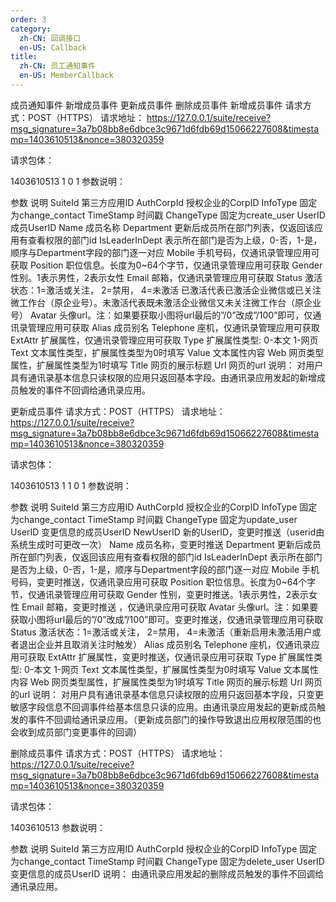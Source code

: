 ```yaml
---
order: 3
category:
  zh-CN: 回调接口
  en-US: Callback
title: 
  zh-CN: 员工通知事件
  en-US: MemberCallback
---
```


成员通知事件
新增成员事件
更新成员事件
删除成员事件
新增成员事件
请求方式：POST（HTTPS）
请求地址： https://127.0.0.1/suite/receive?msg_signature=3a7b08bb8e6dbce3c9671d6fdb69d15066227608&timestamp=1403610513&nonce=380320359

请求包体：

<xml>
    <SuiteId><![CDATA[ww4asffe99e54c0f4c]]></SuiteId>
    <AuthCorpId><![CDATA[wxf8b4f85f3a794e77]]></AuthCorpId>
    <InfoType><![CDATA[change_contact]]></InfoType>
    <TimeStamp>1403610513</TimeStamp>
    <ChangeType><![CDATA[create_user]]></ChangeType>
    <UserID><![CDATA[zhangsan]]></UserID>
    <Name><![CDATA[张三]]></Name>
    <Department><![CDATA[1,2,3]]></Department>
    <IsLeaderInDept><![CDATA[1,0,0]]></IsLeaderInDept>
    <Mobile><![CDATA[15913215421]]></Mobile>
    <Position><![CDATA[产品经理]]></Position>
    <Gender>1</Gender>
    <Email><![CDATA[zhangsan@gzdev.com]]></Email>
    <Avatar><![CDATA[http://wx.qlogo.cn/mmopen/ajNVdqHZLLA3WJ6DSZUfiakYe37PKnQhBIeOQBO4czqrnZDS79FH5Wm5m4X69TBicnHFlhiafvDwklOpZeXYQQ2icg/0]]></Avatar>
    <Alias><![CDATA[zhangsan]]></Alias>
    <Telephone><![CDATA[020-3456788]]></Telephone>
    <ExtAttr>
        <Item>
        <Name><![CDATA[爱好]]></Name>
        <Type>0</Type>
        <Text>
            <Value><![CDATA[旅游]]></Value>
        </Text>
        </Item>
        <Item>
        <Name><![CDATA[卡号]]></Name>
        <Type>1</Type>
        <Web>
            <Title><![CDATA[企业微信]]></Title>
            <Url><![CDATA[https://work.weixin.qq.com]]></Title>
        </Web>
        </Item>
    </ExtAttr>
</xml>
参数说明：

参数	说明
SuiteId	第三方应用ID
AuthCorpId	授权企业的CorpID
InfoType	固定为change_contact
TimeStamp	时间戳
ChangeType	固定为create_user
UserID	成员UserID
Name	成员名称
Department	更新后成员所在部门列表，仅返回该应用有查看权限的部门id
IsLeaderInDept	表示所在部门是否为上级，0-否，1-是，顺序与Department字段的部门逐一对应
Mobile	手机号码，仅通讯录管理应用可获取
Position	职位信息。长度为0~64个字节，仅通讯录管理应用可获取
Gender	性别。1表示男性，2表示女性
Email	邮箱，仅通讯录管理应用可获取
Status	激活状态：1=激活或关注， 2=禁用， 4=未激活 已激活代表已激活企业微信或已关注微工作台（原企业号）。未激活代表既未激活企业微信又未关注微工作台（原企业号）
Avatar	头像url。注：如果要获取小图将url最后的”/0”改成”/100”即可，仅通讯录管理应用可获取
Alias	成员别名
Telephone	座机，仅通讯录管理应用可获取
ExtAttr	扩展属性，仅通讯录管理应用可获取
Type	扩展属性类型: 0-本文 1-网页
Text	文本属性类型，扩展属性类型为0时填写
Value	文本属性内容
Web	网页类型属性，扩展属性类型为1时填写
Title	网页的展示标题
Url	网页的url
说明： 对用户具有通讯录基本信息只读权限的应用只返回基本字段。由通讯录应用发起的新增成员触发的事件不回调给通讯录应用。

更新成员事件
请求方式：POST（HTTPS）
请求地址： https://127.0.0.1/suite/receive?msg_signature=3a7b08bb8e6dbce3c9671d6fdb69d15066227608&timestamp=1403610513&nonce=380320359

请求包体：

<xml>
    <SuiteId><![CDATA[ww4asffe99e54c0f4c]]></SuiteId>
    <AuthCorpId><![CDATA[wxf8b4f85f3a794e77]]></AuthCorpId>
    <InfoType><![CDATA[change_contact]]></InfoType>
    <TimeStamp>1403610513</TimeStamp>
    <ChangeType><![CDATA[update_user]]></ChangeType>
    <UserID><![CDATA[zhangsan]]></UserID>
    <NewUserID><![CDATA[zhangsan001]]></NewUserID>
    <Name><![CDATA[张三]]></Name>
    <Department><![CDATA[1,2,3]]></Department>
    <IsLeaderInDept><![CDATA[1,0,0]]></IsLeaderInDept>
    <Mobile><![CDATA[15913215421]]></Mobile>
    <Position><![CDATA[产品经理]]></Position>
    <Gender>1</Gender>
    <Email><![CDATA[zhangsan@gzdev.com]]></Email>
    <Status>1</Status>
    <Avatar><![CDATA[http://wx.qlogo.cn/mmopen/ajNVdqHZLLA3WJ6DSZUfiakYe37PKnQhBIeOQBO4czqrnZDS79FH5Wm5m4X69TBicnHFlhiafvDwklOpZeXYQQ2icg/0]]></Avatar>
    <Alias><![CDATA[zhangsan]]></Alias>
    <Telephone><![CDATA[020-3456788]]></Telephone>
    <ExtAttr>
        <Item>
        <Name><![CDATA[爱好]]></Name>
        <Type>0</Type>
        <Text>
            <Value><![CDATA[旅游]]></Value>
        </Text>
        </Item>
        <Item>
        <Name><![CDATA[卡号]]></Name>
        <Type>1</Type>
        <Web>
            <Title><![CDATA[企业微信]]></Title>
            <Url><![CDATA[https://work.weixin.qq.com]]></Title>
        </Web>
        </Item>
    </ExtAttr>
</xml>
参数说明：

参数	说明
SuiteId	第三方应用ID
AuthCorpId	授权企业的CorpID
InfoType	固定为change_contact
TimeStamp	时间戳
ChangeType	固定为update_user
UserID	变更信息的成员UserID
NewUserID	新的UserID，变更时推送（userid由系统生成时可更改一次）
Name	成员名称，变更时推送
Department	更新后成员所在部门列表，仅返回该应用有查看权限的部门id
IsLeaderInDept	表示所在部门是否为上级，0-否，1-是，顺序与Department字段的部门逐一对应
Mobile	手机号码，变更时推送，仅通讯录应用可获取
Position	职位信息。长度为0~64个字节，仅通讯录管理应用可获取
Gender	性别，变更时推送。1表示男性，2表示女性
Email	邮箱，变更时推送 ，仅通讯录应用可获取
Avatar	头像url。注：如果要获取小图将url最后的”/0”改成”/100”即可。变更时推送，仅通讯录管理应用可获取
Status	激活状态：1=激活或关注， 2=禁用， 4=未激活（重新启用未激活用户或者退出企业并且取消关注时触发）
Alias	成员别名
Telephone	座机，仅通讯录应用可获取
ExtAttr	扩展属性，变更时推送，仅通讯录应用可获取
Type	扩展属性类型: 0-本文 1-网页
Text	文本属性类型，扩展属性类型为0时填写
Value	文本属性内容
Web	网页类型属性，扩展属性类型为1时填写
Title	网页的展示标题
Url	网页的url
说明： 对用户具有通讯录基本信息只读权限的应用只返回基本字段，只变更敏感字段信息不回调事件给基本信息只读的应用。由通讯录应用发起的更新成员触发的事件不回调给通讯录应用。（更新成员部门的操作导致退出应用权限范围的也会收到成员部门变更事件的回调）

删除成员事件
请求方式：POST（HTTPS）
请求地址： https://127.0.0.1/suite/receive?msg_signature=3a7b08bb8e6dbce3c9671d6fdb69d15066227608&timestamp=1403610513&nonce=380320359

请求包体：

<xml>
    <SuiteId><![CDATA[ww4asffe99e54c0f4c]]></SuiteId>
    <AuthCorpId><![CDATA[wxf8b4f85f3a794e77]]></AuthCorpId>
    <InfoType><![CDATA[change_contact]]></InfoType>
    <TimeStamp>1403610513</TimeStamp>
    <ChangeType><![CDATA[delete_user]]></ChangeType>
    <UserID><![CDATA[zhangsan]]></UserID>
</xml>
参数说明：

参数	说明
SuiteId	第三方应用ID
AuthCorpId	授权企业的CorpID
InfoType	固定为change_contact
TimeStamp	时间戳
ChangeType	固定为delete_user
UserID	变更信息的成员UserID
说明： 由通讯录应用发起的删除成员触发的事件不回调给通讯录应用。